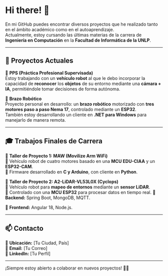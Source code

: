 # Hi there! 👋  

En mi GitHub puedes encontrar diversos proyectos que he realizado tanto en el ámbito académico como en el autoaprendizaje.  
Actualmente, estoy cursando las últimas materias de la carrera de **Ingeniería en Computación** en la **Facultad de Informática de la UNLP**.  

---

## 🚀 Proyectos Actuales  

🔹 **PPS (Práctica Profesional Supervisada)**  
Estoy trabajando con un **vehículo robot** al que le debo incorporar la capacidad de **reconocer** los **objetos** de su entorno mediante una **cámara + IA**, permitiéndole tomar decisiones de forma autónoma.  

🔹 **Brazo Robótico**  
Proyecto personal en desarrollo: un **brazo robótico** motorizado con **tres motores paso a paso Nema 17**, controlado mediante un **ESP32**.  
También estoy desarrollando un cliente en **.NET para Windows** para manejarlo de manera remota.  

---

## 🎓 Trabajos Finales de Carrera  

📌 **Taller de Proyecto 1: MAW (Movilize Arm WiFi)**  
🔹 Vehículo robot de cuatro motores basado en una **MCU EDU-CIAA** y un **ESP32-CAM**.  
🔹 Firmware desarrollado en **C y Arduino**, con cliente en **Python**.  

📌 **Taller de Proyecto 2: A2-LiDAR-VL53L0X (Cyclops)**  
🔹 Vehículo robot para **mapeo de entornos** mediante un **sensor LiDAR**.  
🔹 Controlado con una **MCU ESP32** para procesar datos en tiempo real. 
🔹 **Backend:** Spring Boot, MongoDB, MQTT.

🔹 **Frontend:** Angular 18, Node.js.  


---

## 📫 Contacto  

📍 **Ubicación:** [Tu Ciudad, País]  
📧 **Email:** [Tu Correo]  
🔗 **LinkedIn:** [Tu Perfil]  

---

¡Siempre estoy abierto a colaborar en nuevos proyectos! 🚀✨  

